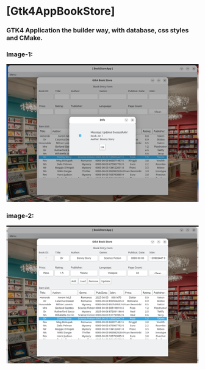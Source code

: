 # [Gtk4AppBookStore]

### GTK4 Application the builder way, with database, css styles and CMake.

### Image-1:
![bookstore-image](gui/screenshot/bookstore-screenshot-1.png)

### image-2:
![bookstore-image](gui/screenshot/bookstore-screenshot-2.png)